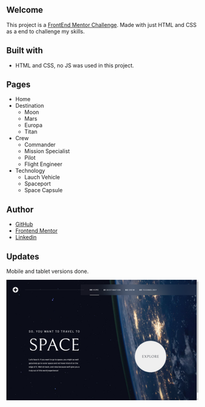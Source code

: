 ## Welcome

This project is a [FrontEnd Mentor Challenge](https://www.frontendmentor.io/challenges/space-tourism-multipage-website-gRWj1URZ3). Made with just HTML and CSS as a end to challenge my skills. 

## Built with

- HTML and CSS, no JS was used in this project.

## Pages
 - Home
 - Destination
    - Moon
    - Mars
    - Europa
    - Titan
 - Crew
    - Commander
    - Mission Specialist
    - Pilot
    - Flight Engineer
 - Technology
    - Lauch Vehicle
    - Spaceport
    - Space Capsule

## Author

- [GitHub](https://github.com/Jp-bruno)
- [Frontend Mentor](https://www.frontendmentor.io/profile/Jp-bruno)
- [Linkedin](https://www.linkedin.com/in/jo%C3%A3o-pedro-bruno-machado-230227a6/)

## Updates

  Mobile and tablet versions done.

![alt text](https://github.com/Jp-bruno/Space-Tourism-Frontend-Mentor/blob/f1e86494df1bd22db65b8148b67ce5f373f70242/snap.PNG)


